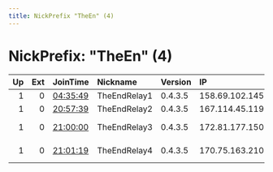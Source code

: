 ```yaml
---
title: NickPrefix "TheEn" (4)
---
```


# NickPrefix: "TheEn" (4)

|   Up |   Ext | JoinTime                                                                                            | Nickname     | Version   | IP             | AS                    | CC   |   ORp |   Dirp | OS    | Contact                             |   eFamMembers |
|-----:|------:|:----------------------------------------------------------------------------------------------------|:-------------|:----------|:---------------|:----------------------|:-----|------:|-------:|:------|:------------------------------------|--------------:|
|    1 |     0 | [04:35:49](https://metrics.torproject.org/rs.html#details/D38F60315DB6B8876E2D745466ECCFBF8EE2A479) | TheEndRelay1 | 0.4.3.5   | 158.69.102.145 | OVH SAS               | ca   |  4137 |      0 | Linux | http://theendgtso35ir6ngdtyhgtjhhbb |             1 |
|    1 |     0 | [20:57:39](https://metrics.torproject.org/rs.html#details/335A34D979B880A09AA449E3116A41BDD6330491) | TheEndRelay2 | 0.4.3.5   | 167.114.45.119 | OVH SAS               | ca   |  4137 |      0 | Linux | http://theendgtso35ir6ngdtyhgtjhhbb |             1 |
|    1 |     0 | [21:00:00](https://metrics.torproject.org/rs.html#details/EFA4F60CFCA6E5B9C9618B550000BF23EF2D343C) | TheEndRelay3 | 0.4.3.5   | 172.81.177.150 | Cogent Communications | ca   |  4137 |      0 | Linux | http://theendgtso35ir6ngdtyhgtjhhbb |             1 |
|    1 |     0 | [21:01:19](https://metrics.torproject.org/rs.html#details/36A6C7B04BDACE31490C833DBCB1145AD0E8B009) | TheEndRelay4 | 0.4.3.5   | 170.75.163.210 | Cogent Communications | ca   |  4137 |      0 | Linux | http://theendgtso35ir6ngdtyhgtjhhbb |             1 |
